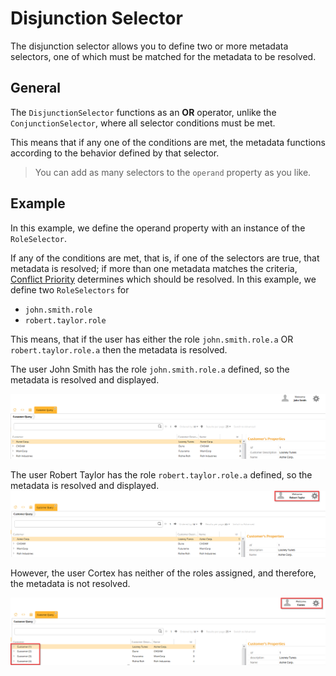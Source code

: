 # Disjunction Selector

The disjunction selector allows you to define two or more metadata selectors, one of which must be matched for the metadata to be resolved.

## General

The `DisjunctionSelector` functions as an **OR** operator, unlike the `ConjunctionSelector`, where all selector conditions must be met.

This means that if any one of the conditions are met, the metadata functions according to the behavior defined by that selector.

> You can add as many selectors to the `operand` property as you like.

## Example

In this example, we define the operand property with an instance of the `RoleSelector`.

If any of the conditions are met, that is, if one of the selectors are true, that metadata is resolved; if more than one metadata matches the criteria, [Conflict Priority](../general_metadata_properties.md) determines which should be resolved. In this example, we define two `RoleSelectors` for

* `john.smith.role`
* `robert.taylor.role`

This means, that if the user has either the role `john.smith.role.a` OR `robert.taylor.role.a` then the metadata is resolved.

The user John Smith has the role `john.smith.role.a` defined, so the metadata is resolved and displayed.

![](../../images/Disjunction06.png)

The user Robert Taylor has the role `robert.taylor.role.a` defined, so the metadata is resolved and displayed.
![](../../images/Disjunction07.png)

However, the user Cortex has neither of the roles assigned, and therefore, the metadata is not resolved.

![](../../images/Disjunction08.png)

